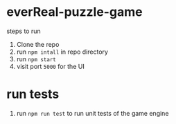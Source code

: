 # everReal-puzzle-game
steps to run

1. Clone the repo
2. run `npm intall` in repo directory
3. run `npm start`
4. visit port `5000` for the UI

# run tests
1. run `npm run test` to run unit tests of the game engine
